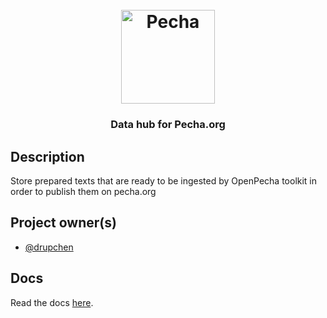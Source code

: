 
<h1 align="center">
  <br>
  <a href="https://pecha.org"><img src="https://avatars.githubusercontent.com/u/82142807?s=400&u=19e108a15566f3a1449bafb03b8dd706a72aebcd&v=4" alt="Pecha" width="150"></a>
  <br>
</h1>

<!-- Replace with 1-sentence description about what this tool is or does.-->

<h3 align="center">Data hub for Pecha.org</h3>

## Description

Store prepared texts that are ready to be ingested by OpenPecha toolkit in order to publish them on pecha.org

## Project owner(s)

<!-- Link to the repo owners' github profiles -->

- [@drupchen](https://github.com/drupchen)

## Docs

<!-- Update the link to the docs -->

Read the docs [here](https://wiki.openpecha.org/#/dev/coding-guidelines).
